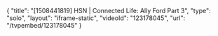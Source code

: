 {
    "title": "[1508441819] HSN | Connected Life: Ally Ford Part 3",
    "type": "solo",
    "layout": "iframe-static",
    "videoId": "123178045",
    "url": "\/tvpembed\/123178045"
}